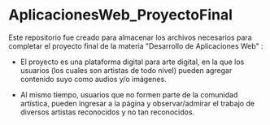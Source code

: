 # AplicacionesWeb_ProyectoFinal
Este repositorio fue creado para almacenar los archivos necesarios para completar el proyecto final de la materia "Desarrollo de Aplicaciones Web" :

- El proyecto es una plataforma digital para arte digital, en la que los usuarios (los cuales son artistas de todo nivel) pueden agregar contenido suyo como audios y/o imágenes.

- Al mismo tiempo, usuarios que no formen parte de la comunidad artística, pueden ingresar a la página y observar/admirar el trabajo de diversos artistas reconocidos y no tan reconocidos.
